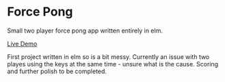 # Force Pong

Small two player force pong app written entirely in elm.

[Live Demo](http://ThunderboltVRS.github.io/force-pong/elm.html)

First project written in elm so is a bit messy. Currently an issue with two playes using the keys at the same time - unsure what is the cause. Scoring and further polish to be completed.
